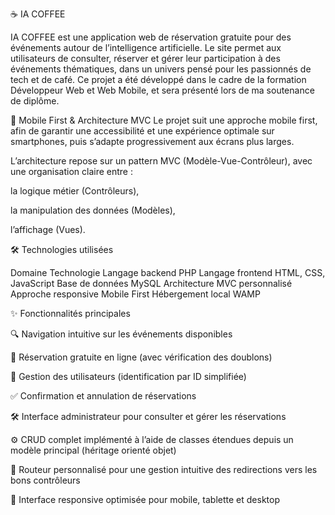 ☕ IA COFFEE

IA COFFEE est une application web de réservation gratuite pour des événements autour de l’intelligence artificielle. Le site permet aux utilisateurs de consulter, réserver et gérer leur participation à des événements thématiques, dans un univers pensé pour les passionnés de tech et de café.
Ce projet a été développé dans le cadre de la formation Développeur Web et Web Mobile, et sera présenté lors de ma soutenance de diplôme.

📱 Mobile First & Architecture MVC
Le projet suit une approche mobile first, afin de garantir une accessibilité et une expérience optimale sur smartphones, puis s’adapte progressivement aux écrans plus larges.

L’architecture repose sur un pattern MVC (Modèle-Vue-Contrôleur), avec une organisation claire entre :

la logique métier (Contrôleurs),

la manipulation des données (Modèles),

l’affichage (Vues).


🛠️ Technologies utilisées

Domaine	Technologie
Langage backend	PHP
Langage frontend	HTML, CSS, JavaScript
Base de données	MySQL
Architecture	MVC personnalisé
Approche responsive	Mobile First
Hébergement local	WAMP


✨ Fonctionnalités principales

🔍 Navigation intuitive sur les événements disponibles

📅 Réservation gratuite en ligne (avec vérification des doublons)

🔐 Gestion des utilisateurs (identification par ID simplifiée)

✅ Confirmation et annulation de réservations

🛠️ Interface administrateur pour consulter et gérer les réservations

⚙️ CRUD complet implémenté à l’aide de classes étendues depuis un modèle principal (héritage orienté objet)

🔀 Routeur personnalisé pour une gestion intuitive des redirections vers les bons contrôleurs

📱 Interface responsive optimisée pour mobile, tablette et desktop
